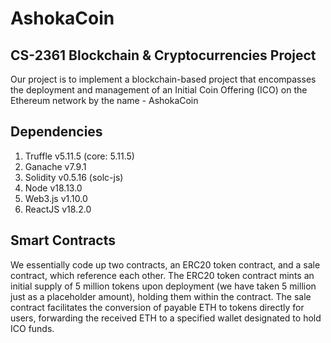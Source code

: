# AshokaCoin

## CS-2361 Blockchain & Cryptocurrencies Project
Our project is to implement a blockchain-based project that encompasses the deployment
and management of an Initial Coin Offering (ICO) on the Ethereum network by the name - AshokaCoin

## Dependencies
1. Truffle v5.11.5 (core: 5.11.5)
2. Ganache v7.9.1
3. Solidity v0.5.16 (solc-js)
4. Node v18.13.0
5. Web3.js v1.10.0
6. ReactJS v18.2.0

## Smart Contracts
We essentially code up two contracts, an ERC20 token contract, and a sale contract, which
reference each other. The ERC20 token contract mints an initial supply of 5 million tokens
upon deployment (we have taken 5 million just as a placeholder amount), holding them
within the contract. The sale contract facilitates the conversion of payable ETH to tokens
directly for users, forwarding the received ETH to a specified wallet designated to hold ICO
funds.
